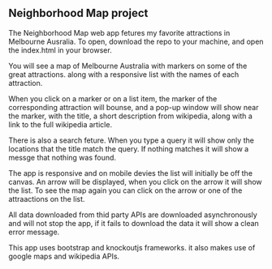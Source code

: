 ## Neighborhood Map project

The Neighborhood Map web app fetures my favorite attractions in Melbourne Ausralia.
To open, download the repo to your machine, and open the index.html in your browser.

You will see a map of Melbourne Australia with markers on some of the great attractions. along with a responsive list with the names of each attraction.

When you click on a marker or on a list item, the marker of the corresponding attraction will bounse, and a pop-up window will show near the marker, with the title, a short description from wikipedia, along with a link to the full wikipedia article.

There is also a search feture. When you type a query it will show only the locations that the title match the query. If nothing matches it will show a messge that nothing was found.

The app is responsive and on mobile devies the list will initially be off the canvas. An arrow will be displayed, when you click on the arrow it will show the list. To see the map again you can click on the arrow or one of the attraactions on the list.

All data downloaded from thid party APIs are downloaded asynchronously and will not stop the app, if it fails to download the data it will show a clean error message.

This app uses bootstrap and knockoutjs frameworks. it also makes use of google maps and wikipedia APIs.

